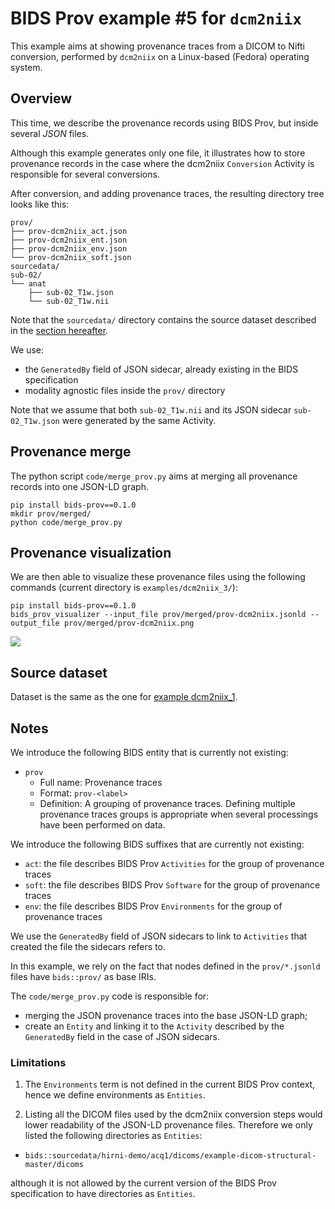 # BIDS Prov example #5 for `dcm2niix`

This example aims at showing provenance traces from a DICOM to Nifti conversion, performed by `dcm2niix` on a Linux-based (Fedora) operating system.

## Overview

This time, we describe the provenance records using BIDS Prov, but inside several *JSON* files.

Although this example generates only one file, it illustrates how to store provenance records in the case where the dcm2niix `Conversion` Activity is responsible for several conversions.

After conversion, and adding provenance traces, the resulting directory tree looks like this:

```
prov/
├── prov-dcm2niix_act.json
├── prov-dcm2niix_ent.json
├── prov-dcm2niix_env.json
└── prov-dcm2niix_soft.json
sourcedata/
sub-02/
└── anat
    ├── sub-02_T1w.json
    └── sub-02_T1w.nii
```

Note that the `sourcedata/` directory contains the source dataset described in the [section hereafter](#source-dataset).

We use:

* the `GeneratedBy` field of JSON sidecar, already existing in the BIDS specification
* modality agnostic files inside the `prov/` directory

Note that we assume that both `sub-02_T1w.nii` and its JSON sidecar `sub-02_T1w.json` were generated by the same Activity.

## Provenance merge

The python script `code/merge_prov.py` aims at merging all provenance records into one JSON-LD graph.

```shell
pip install bids-prov==0.1.0
mkdir prov/merged/
python code/merge_prov.py
```

## Provenance visualization

We are then able to visualize these provenance files using the following commands (current directory is `examples/dcm2niix_3/`):

```shell
pip install bids-prov==0.1.0
bids_prov_visualizer --input_file prov/merged/prov-dcm2niix.jsonld --output_file prov/merged/prov-dcm2niix.png
```

![](/examples/dcm2niix_3/prov/merged/prov-dcm2niix.png)

## Source dataset

Dataset is the same as the one for [example dcm2niix_1](/BEP028_BIDSprov/examples/dcm2niix_1/README.md#source-dataset).

## Notes

We introduce the following BIDS entity that is currently not existing:
* `prov`
    * Full name: Provenance traces
    * Format: `prov-<label>`
    * Definition: A grouping of provenance traces. Defining multiple provenance traces groups is appropriate when several processings have been performed on data.

We introduce the following BIDS suffixes that are currently not existing:
* `act`: the file describes BIDS Prov `Activities` for the group of provenance traces
* `soft`: the file describes BIDS Prov `Software` for the group of provenance traces
* `env`: the file describes BIDS Prov `Environments` for the group of provenance traces

We use the `GeneratedBy` field of JSON sidecars to link to `Activities` that created the file the sidecars refers to.

In this example, we rely on the fact that nodes defined in the `prov/*.jsonld` files have `bids::prov/` as base IRIs.

The `code/merge_prov.py` code is responsible for:
* merging the JSON provenance traces into the base JSON-LD graph;
* create an `Entity` and linking it to the `Activity` described by the `GeneratedBy` field in the case of JSON sidecars.

### Limitations

1. The `Environments` term is not defined in the current BIDS Prov context, hence we define environments as `Entities`.

2. Listing all the DICOM files used by the dcm2niix conversion steps would lower readability of the JSON-LD provenance files. Therefore we only listed the following directories as `Entities`:
* `bids::sourcedata/hirni-demo/acq1/dicoms/example-dicom-structural-master/dicoms`

although it is not allowed by the current version of the BIDS Prov specification to have directories as `Entities`.
